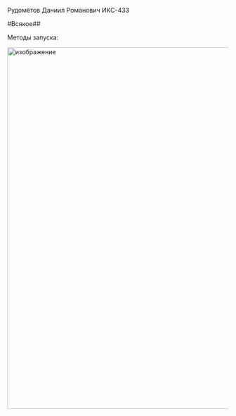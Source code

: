 Рудомётов Даниил Романович ИКС-433

#Всякое##

Методы запуска:

<img width="757" height="822" alt="изображение" src="https://github.com/user-attachments/assets/eef22cb9-7540-4eda-ac1e-241c8678c809" />

